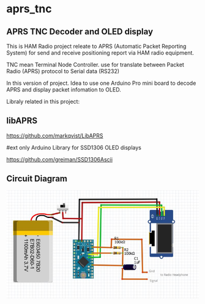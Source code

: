 # aprs_tnc
## APRS TNC Decoder and OLED display

This is HAM Radio project releate to APRS (Automatic Packet Reporting System) for send and receive positioning report via HAM radio equipment.

TNC mean Terminal Node Controller. use for translate between Packet Radio (APRS) protocol to Serial data (RS232)

In this version of project. Idea to use one Arduino Pro mini board to decode APRS and display packet infomation to OLED.

Libraly related in this project:

## libAPRS

https://github.com/markqvist/LibAPRS

#ext only Arduino Library for SSD1306 OLED displays

https://github.com/greiman/SSD1306Ascii


## Circuit Diagram

![alt text](https://raw.githubusercontent.com/chokelive/aprs_tnc/master/circuit/circuit.JPG)

